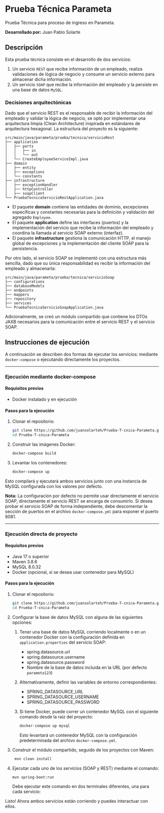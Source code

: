 # Prueba Técnica Parameta
Prueba Técnica para proceso de ingreso en Parameta.

**Desarrollado por:** Juan Pablo Solarte

## Descripción
Esta prueba técnica consiste en el desarrollo de dos servicios:

1. Un servicio `REST` que recibe información de un empleado, realiza validaciones de lógica de negocio y consume un servicio externo para almacenar dicha información.
2. Un servicio `SOAP` que recibe la información del empleado y la persiste en una base de datos `MySQL`.

### Decisiones arquitectónicas
Dado que el servicio REST es el responsable de recibir la información del empleado y validar la lógica de negocio, se optó por implementar una arquitectura 
limpia (Clean Architecture) inspirada en estándares de arquitectura hexagonal. La estructura del proyecto es la siguiente:

~~~
src/main/java/parameta/prueba/tecnica/servicioRest
├── application
│   ├── ports
│   │   ├── in
│   │   └── out
│   └── CreateEmployeeServiceImpl.java
├── domain
│   ├── entity
│   ├── exceptions
│   └── constants
├── infrastructure
│   ├── exceptionHandler
│   ├── httpController
│   ├── soapClient
└── PruebaTecnicaServicioRestApplication.java
~~~

- El paquete **domain** contiene las entidades de dominio, excepciones específicas y constantes necesarias para la definición y validación del agregado `Employee`.
- El paquete **application** define las interfaces (puertos) y la implementación del servicio que recibe la información del empleado y coordina la 
llamada al servicio SOAP externo (interfaz).
- El paquete **infrastructure** gestiona la comunicación HTTP, el manejo global de excepciones y la implementación del cliente SOAP para la persistencia.

Por otro lado, el servicio SOAP se implementó con una estructura más sencilla, dado que su única responsabilidad es recibir la información del empleado y almacenarla:

~~~
src/main/java/parameta/prueba/tecnica/servicioSoap
├── configurations
├── databaseModels
├── endpoints
├── mappers
├── repository
├── services
└── PruebaTecnicaServicioSoapApplication.java
~~~


Adicionalmente, se creó un módulo compartido que contiene los DTOs JAXB necesarios para la comunicación entre el servicio REST y el servicio SOAP.

## Instrucciones de ejecución

A continuación se describen dos formas de ejecutar los servicios: mediante `docker-compose` 
o ejecutando directamente los proyectos.

---

### Ejecución mediante docker-compose

#### Requisitos previos
- Docker instalado y en ejecución

#### Pasos para la ejecución

1. Clonar el repositorio:
   ```bash
   git clone https://github.com/juansolarteh/Prueba-T-cnica-Parameta.git
   cd Prueba-T-cnica-Parameta
    ```
2. Construir las imágenes Docker:
    ```bash
    docker-compose build
    ```
3. Levantar los contenedores:
    ```bash
    docker-compose up
    ```
Esto compilará y ejecutará ambos servicios junto con una instancia de MySQL configurada con los valores por defecto.

**Nota:** La configuración por defecto no permite usar directamente el servicio SOAP, directamente el
servicio REST se encarga de consumirlo. Si desea probar el servicio SOAP de forma independiente, debe
descomentar la sección de puertos en el archivo `docker-compose.yml` para exponer el puerto 8081.

---

### Ejecución directa de proyecto

#### Requisitos previos
- Java 17 o superior
- Maven 3.8.6
- MySQL 8.0.32
- Docker (opcional, si se desea usar contenedor para MySQL)

#### Pasos para la ejecución
1. Clonar el repositorio:
   ```bash
   git clone https://github.com/juansolarteh/Prueba-T-cnica-Parameta.git
   cd Prueba-T-cnica-Parameta
    ```
2. Configurar la base de datos MySQL con alguna de las siguientes opciones:
   1. Tener una base de datos MySQL corriendo localmente o en un contenedor Docker con la configuración
   definida en `application.properties` del servicio SOAP:
      - spring.datasource.url
      - spring.datasource.username
      - spring.datasource.password
      - Nombre de la base de datos incluida en la URL (por defecto `parameta123`)
      
   2. Alternativamente, definir las variables de entorno correspondientes:
      - SPRING_DATASOURCE_URL
      - SPRING_DATASOURCE_USERNAME
      - SPRING_DATASOURCE_PASSWORD
   3. Si tiene Docker, puede correr un contenedor MySQL con el siguiente comando desde la raíz del proyecto:
      ```bash
      docker-compose up mysql
      ```
      Esto levantará un contenedor MySQL con la configuración predeterminada del archivo `docker-compose.yml`.
3. Construir el módulo compartido, seguido de los proyectos con Maven:
   ```bash
    mvn clean install
   ```
4. Ejecutar cada uno de los servicios (SOAP y REST) mediante el comando:
   ```bash
   mvn spring-boot:run
   ```
   Debe ejecutar este comando en dos terminales diferentes, una para cada servicio:
   
Listo! Ahora ambos servicios están corriendo y puedes interactuar con ellos.